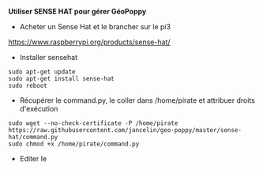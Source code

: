 **Utiliser SENSE HAT pour gérer GéoPoppy**

* Acheter un Sense Hat et le brancher sur le pi3

https://www.raspberrypi.org/products/sense-hat/

* Installer sensehat

```
sudo apt-get update
sudo apt-get install sense-hat
sudo reboot
```

* Récupérer le command.py, le coller dans /home/pirate et attribuer droits d'exécution

```
sudo wget --no-check-certificate -P /home/pirate https://raw.githubusercontent.com/jancelin/geo-poppy/master/sense-hat/command.py
sudo chmod +x /home/pirate/command.py
```

* Editer le 
